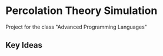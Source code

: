 # Percolation Theory Simulation
Project for the class "Advanced Programming Languages"

## Key Ideas
